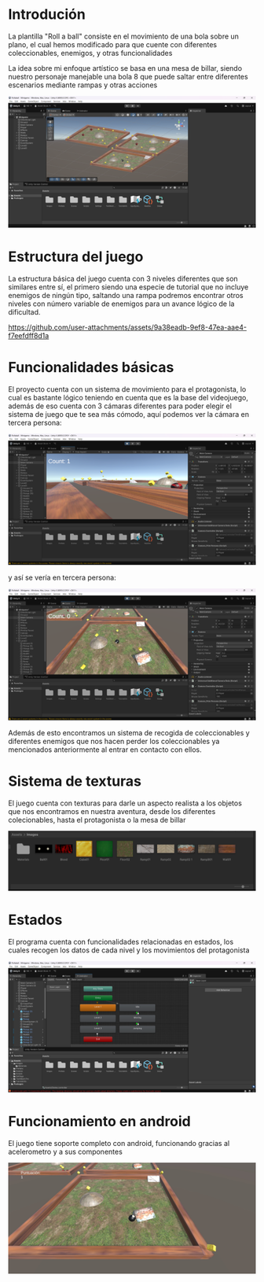 # Introdución
La plantilla "Roll a ball" consiste en el movimiento de una bola sobre un plano, el cual hemos modificado para que cuente con diferentes coleccionables, enemigos, y otras funcionalidades

La idea sobre mi enfoque artístico se basa en una mesa de billar, siendo nuestro personaje manejable una bola 8 que puede saltar entre diferentes escenarios mediante rampas y otras acciones

![Imagen del proyecto inicial](Images/01.png)

# Estructura del juego
La estructura básica del juego cuenta con 3 niveles diferentes que son similares entre sí, el primero siendo una especie de tutorial que no incluye enemigos de ningún tipo, saltando una rampa podremos encontrar otros niveles con número variable de enemigos para un avance lógico de la dificultad.

https://github.com/user-attachments/assets/9a38eadb-9ef8-47ea-aae4-f7eefdff8d1a

# Funcionalidades básicas
El proyecto cuenta con un sistema de movimiento para el protagonista, lo cual es bastante lógico teniendo en cuenta que es la base del videojuego, además de eso cuenta con 3 cámaras diferentes para poder elegir el sistema de juego que te sea más cómodo, aquí podemos ver la cámara en tercera persona:

![Cámara en primera persona](Images/03.png)

y así se vería en tercera persona:

![Cámara en tercera persona](Images/04.png)

Además de esto encontramos un sistema de recogida de coleccionables y diferentes enemigos que nos hacen perder los coleccionables ya mencionados anteriormente al entrar en contacto con ellos.

# Sistema de texturas
El juego cuenta con texturas para darle un aspecto realista a los objetos que nos encontramos en nuestra aventura, desde los diferentes colecionables, hasta el protagonista o la mesa de billar

![Sistema de texturas](Images/05.png)

# Estados
El programa cuenta con funcionalidades relacionadas en estados, los cuales recogen los datos de cada nivel y los movimientos del protagonista

![Sistema de estados](Images/06.png)

# Funcionamiento en android
El juego tiene soporte completo con android, funcionando gracias al acelerometro y a sus componentes

![Funcionamiento en móvil](Images/07.png)


